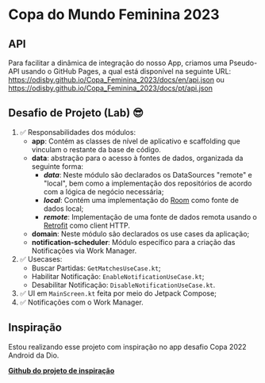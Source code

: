 # Copa do Mundo Feminina 2023

## API

Para facilitar a dinâmica de integração do nosso App, criamos uma Pseudo-API usando o GitHub Pages, a qual está disponível na seguinte URL: https://odisby.github.io/Copa_Feminina_2023/docs/en/api.json ou https://odisby.github.io/Copa_Feminina_2023/docs/pt/api.json

## Desafio de Projeto (Lab) 😎

1. :white_check_mark: Responsabilidades dos módulos:
    * **app**: Contém as classes de nível de aplicativo e scaffolding que vinculam o restante da base de código.
    * **data**: abstração para o acesso à fontes de dados, organizada da seguinte forma:
        * ***data***: Neste módulo são declarados os DataSources "remote" e "local", bem como a implementação dos repositórios de acordo com a lógica de negócio necessária;
        * ***local***: Contém uma implementação do [Room](https://developer.android.com/training/data-storage/room) como fonte de dados local;
        * ***remote***: Implementação de uma fonte de dados remota usando o [Retrofit](https://square.github.io/retrofit/) como client HTTP.
    * **domain**: Neste módulo são declarados os use cases da aplicação;
    * **notification-scheduler**: Módulo específico para a criação das Notificações via Work Manager.
2. :white_check_mark: Usecases:
    * Buscar Partidas: `GetMatchesUseCase.kt`;
    * Habilitar Notificação: `EnableNotificationUseCase.kt`;
    * Desabilitar Notificação: `DisableNotificationUseCase.kt`.
3. :white_check_mark: UI em `MainScreen.kt` feita por meio do Jetpack Compose;
4. :white_check_mark: Notificações com o Work Manager.

## Inspiração

Estou realizando esse projeto com inspiração no app desafio Copa 2022 Android da Dio.

**[Github do projeto de inspiração](https://github.com/digitalinnovationone/copa-2022-android/tree/main)**
